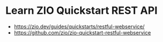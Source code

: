 # Learn ZIO Quickstart REST API

- https://zio.dev/guides/quickstarts/restful-webservice/
- https://github.com/zio/zio-quickstart-restful-webservice


